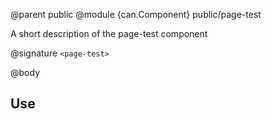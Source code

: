@parent public
@module {can.Component} public/page-test <page-test>

A short description of the page-test component

@signature `<page-test>`

@body

## Use

